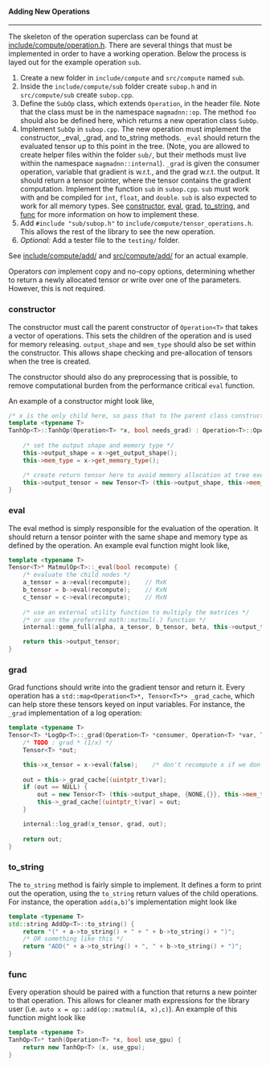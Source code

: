 #### Adding New Operations 
---------------------------
The skeleton of the operation superclass can be found at [include/compute/operation.h](/include/compute/operation.h). There are several things that must be implemented in order to have a working operation. Below the process is layed out for the example operation `sub`.

1. Create a new folder in `include/compute` and `src/compute` named `sub`.
2. Inside the `include/compute/sub` folder create `subop.h` and in `src/compute/sub` create `subop.cpp`. 
3. Define the `SubOp` class, which extends `Operation`, in the header file. Note that the class must be in the namespace `magmadnn::op`. The method `foo` should also be defined here, which returns a new operation class `SubOp`.
4. Implement `SubOp` in `subop.cpp`. The new operation must implement the constructor, _eval, _grad, and to_string methods. `_eval` should return the evaluated tensor up to this point in the tree. (Note, you are allowed to create helper files within the folder `sub/`, but their methods must live within the namespace `magmadnn::internal`). `_grad` is given the consumer operation, variable that gradient is w.r.t., and the grad w.r.t. the output. It should return a tensor pointer, where the tensor contains the gradient computation. Implement the function `sub` in `subop.cpp`. `sub` must work with and be compiled for `int`, `float`, and `double`. `sub` is also expected to work for all memory types. See [constructor](#constructor), [eval](#eval), [grad](#grad), [to_string](#to_string), and [func](#func) for more information on how to implement these.
5. Add `#include "sub/subop.h"` to `include/compute/tensor_operations.h`. This allows the rest of the library to see the new operation.
6. _Optional:_ Add a tester file to the `testing/` folder.

See [include/compute/add/](/include/compute/add) and [src/compute/add/](/src/compute/add) for an actual example.

Operators _can_ implement copy and no-copy options, determining whether to return a newly allocated tensor or write over one of the parameters. However, this is not required.

### constructor
The constructor must call the parent constructor of `Operation<T>` that takes a vector of operations. This sets the children of the operation and is used for memory releasing. `output_shape` and `mem_type` should also be set within the constructor. This allows shape checking and pre-allocation of tensors when the tree is created.

The constructor should also do any preprocessing that is possible, to remove computational burden from the performance critical `eval` function. 

An example of a constructor might look like,

```c++
/* x is the only child here, so pass that to the parent class constructor. */
template <typename T>
TanhOp<T>::TanhOp(Operation<T> *x, bool needs_grad) : Operation<T>::Operation({x}, needs_grad), x(x) {
    
    /* set the output shape and memory type */
    this->output_shape = x->get_output_shape();
    this->mem_type = x->get_memory_type();

    /* create return tensor here to avoid memory allocation at tree execution */
    this->output_tensor = new Tensor<T> (this->output_shape, this->mem_type);
}
```

### eval
The eval method is simply responsible for the evaluation of the operation. It should return a tensor pointer with the same shape and memory type as defined by the operation. An example eval function might look like,

```c++
template <typename T>
Tensor<T>* MatmulOp<T>::_eval(bool recompute) {
    /* evaluate the child nodes */
    a_tensor = a->eval(recompute);    // MxK
    b_tensor = b->eval(recompute);    // KxN
    c_tensor = c->eval(recompute);    // MxN
    
    /* use an external utility function to multiply the matrices */
    /* or use the preferred math::matmul(.) function */
    internal::gemm_full(alpha, a_tensor, b_tensor, beta, this->output_tensor);

    return this->output_tensor;
} 
```


### grad
Grad functions should write into the gradient tensor and return it. Every operation has a `std::map<Operation<T>*, Tensor<T>*> _grad_cache`, which can help store these tensors keyed on input variables. For instance, the `_grad` implementation of a log operation:
```c++
template <typename T>
Tensor<T> *LogOp<T>::_grad(Operation<T> *consumer, Operation<T> *var, Tensor<T> *grad) {
    /* TODO : grad * (1/x) */
    Tensor<T> *out;

    this->x_tensor = x->eval(false);    /* don't recompute x if we don't have to */
    
    out = this->_grad_cache[(uintptr_t)var];
    if (out == NULL) {
        out = new Tensor<T> (this->output_shape, {NONE,{}}, this->mem_type);
        this->_grad_cache[(uintptr_t)var] = out;
    }

    internal::log_grad(x_tensor, grad, out);
    
    return out;
}
```

### to_string
The `to_string` method is fairly simple to implement. It defines a form to print out the operation, using the `to_string` return values of the child operations. For instance, the operation `add(a,b)`'s implementation might look like 

```c++
template <typename T>
std::string AddOp<T>::to_string() {
    return "(" + a->to_string() + " + " + b->to_string() + ")";
    /* OR something like this */
    return "ADD(" + a->to_string() + ", " + b->to_string() + ")";
}
```

### func
Every operation should be paired with a function that returns a new pointer to that operation. This allows for cleaner math expressions for the library user (i.e. `auto x = op::add(op::matmul(A, x),c)`). An example of this function might look like

```c++
template <typename T>
TanhOp<T>* tanh(Operation<T> *x, bool use_gpu) {
    return new TanhOp<T> (x, use_gpu);
}
```